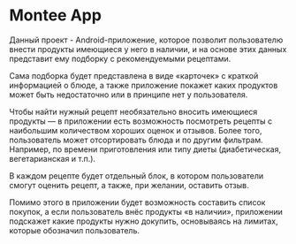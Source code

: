 # Montee App
Данный проект - Android-приложение, которое позволит пользователю внести продукты имеющиеся у него в наличии, и на основе этих данных представит ему подборку с рекомендуемыми рецептами.

Сама подборка будет представлена в виде «карточек» с краткой информацией о блюде, а также приложение покажет каких продуктов может быть недостаточно или в принципе нет у пользователя.

Чтобы найти нужный рецепт необязательно вносить имеющиеся продукты — в приложении есть возможность посмотреть рецепты с наибольшим количеством хороших оценок и отзывов. Более того, пользователь может отсортировать блюда и по другим фильтрам. Например, по времени приготовления или типу диеты (диабетическая, вегетарианская и т.п.).

В каждом рецепте будет отдельный блок, в котором пользователи смогут оценить рецепт, а также, при желании, оставить отзыв.

Помимо этого в приложении будет возможность составить список покупок, а если пользователь внёс продукты «в наличии», приложении подскажет какие продукты нужно докупить, основываясь на лимитах, которые обозначил пользователь.
